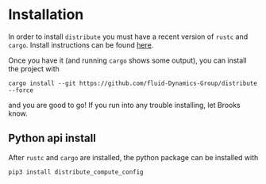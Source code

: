 # Installation

In order to install `distribute` you must have a recent version of `rustc` and `cargo`. 
Install instructions can be found [here](https://www.rust-lang.org/tools/install). 

Once you have it (and running `cargo` shows some output), you can install the project with 

```
cargo install --git https://github.com/fluid-Dynamics-Group/distribute --force
```

and you are good to go! If you run into any trouble installing, let Brooks know.

## Python api install

After `rustc` and `cargo` are installed, the python package can be installed with

```
pip3 install distribute_compute_config
```
